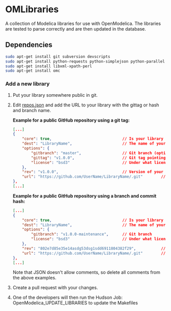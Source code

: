 # OMLibraries

A collection of Modelica libraries for use with OpenModelica.
The libraries are tested to parse correctly and are then updated in the database.

## Dependencies
```bash
sudo apt-get install git subversion devscripts
sudo apt-get install python-requests python-simplejson python-parallel python-joblib
sudo apt-get install libxml-xpath-perl
sudo apt-get install omc
```

### Add a new library
1. Put your library somewhere public in git.
2. Edit [repos.json](https://github.com/OpenModelica/OMLibraries/blob/master/repos.json) and add the URL to your library with the gittag or hash and branch name.

    **Example for a public GitHub repository using a git tag:**
    ```json
    [...]
    {
        "core": true,                               // Is your library a core library (true) or another library (false)
        "dest": "LibraryName",                      // The name of your library
        "options": {
            "gitbranch": "master",                  // Git branch (optional)
            "gittag": "v1.0.0",                     // Git tag pointing to commit to be used
            "license": "bsd3"                       // Under what license is your library published (optional)
        },
        "rev": "v1.0.0",                            // Version of your library you tagged
        "url": "https://github.com/UserName/LibraryName/.git"        // URL of your GitHub repository
    },
    [...]
    ```

    **Example for a public GitHub repository using a branch and commit hash:**
    ```json
    [...]
    {
        "core": true,                               // Is your library a core library (true) or another library (false)
        "dest": "LibraryName",                      // The name of your library
        "options": {
            "gitbranch": "v1.0.0-maintenance",      // Git branch
            "license": "bsd3"                       // Under what license is your library published (optional)
        },
        "rev": "802e7d85e35e14asdg53dsg1sdd6911804382f29",           // Version of your library you tagged
        "url": "https://github.com/UserName/LibraryName/.git"        // URL of your GitHub repository
    },
    [...]
    ```
    Note that JSON doesn't allow comments, so delete all comments from the above examples.
3. Create a pull request with your changes.
4. One of the developers will then run the Hudson Job: OpenModelica_UPDATE_LIBRARIES to update the Makefiles